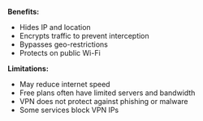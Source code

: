 **Benefits:**
- Hides IP and location
- Encrypts traffic to prevent interception
- Bypasses geo-restrictions
- Protects on public Wi-Fi

**Limitations:**
- May reduce internet speed
- Free plans often have limited servers and bandwidth
- VPN does not protect against phishing or malware
- Some services block VPN IPs
